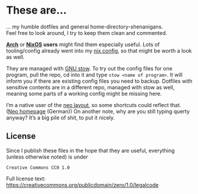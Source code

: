 # These are…

… my humble dotfiles and general home-directory-shenanigans.  
Feel free to look around, I try to keep them clean and commented.

[**Arch**][arch] or [**NixOS**][nixos] **users** might find them especially
useful. Lots of tooling/config already went into my [nix config][vuizvui], so
that might be worth a look as well.

They are managed with [GNU stow][stow]. To try out the config files for one 
program, pull the repo, cd into it and type `stow <name of program>`. It will 
inform you if there are existing config files you need to backup. Dotfiles with
sensitive contents are in a different repo, managed with stow as well, meaning
some parts of a working config might be missing here.

I’m a native user of the [neo layout][neowiki], so some shortcuts could reflect 
that. ([Neo homepage][neo] (German))  On another note, why are you still typing 
querty anyway? It’s a big pile of shit, to put it nicely.

## License

Since I publish these files in the hope that they are useful, everything (unless
otherwise noted) is under

```
Creative Commons CC0 1.0
```

Full license text: https://creativecommons.org/publicdomain/zero/1.0/legalcode

[arch]: https://archlinux.org/
[nixos]: https://nixos.org/
[vuizvui]: https://github.com/openlab-aux/vuizvui/blob/master/machines/profpatsch/katara.nix
[neo]:  https://neo-layout.org/
[neowiki]: https://en.wikipedia.org/wiki/Keyboard_layout#Neo
[stow]: https://www.gnu.org/software/stow/

